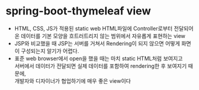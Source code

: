 # spring-boot-thymeleaf view

- HTML, CSS, JS가 적용된 static web HTML파일에 Controller로부터 전달되어 온 데이터를 기본 모양을 흐트러트리지 않는 범위에서 자유롭게 표현하는 view
- JSP와 비교했을 때 JSP는 서버를 거쳐서 Rendering이 되지 않으면 어떻게 화면이 구성되는지 알기가 어렵다.
- 표준 web browser에서 open을 했을 때는 마치 static HTML처럼 보여지고  
서버에서 데이터가 전달되면 실제 데이터를 포함하여 rendering한 후 보여지기 때문에,  
개발자와 디자이너가 협업하기에 매우 좋은 view이다